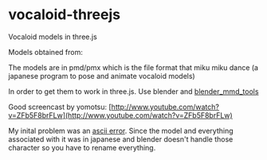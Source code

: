 vocaloid-threejs
================

Vocaloid models in three.js

Models obtained from:

The models are in pmd/pmx which is the file format that miku miku dance (a japanese program to pose and animate vocaloid models)

In order to get them to work in three.js.
Use blender and [blender_mmd_tools](https://github.com/sugiany/blender_mmd_tools)

Good screencast by yomotsu: [http://www.youtube.com/watch?v=ZFb5F8brFLw](http://www.youtube.com/watch?v=ZFb5F8brFLw)

My inital problem was an [ascii error](http://i.imgur.com/9h2woGw). Since the model and everything associated with it was in japanese and blender doesn't handle those character so you have to rename everything.
